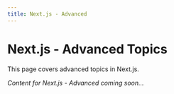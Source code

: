 ```yaml
---
title: Next.js - Advanced
---
```


# Next.js - Advanced Topics

This page covers advanced topics in Next.js.

*Content for Next.js - Advanced coming soon...*

